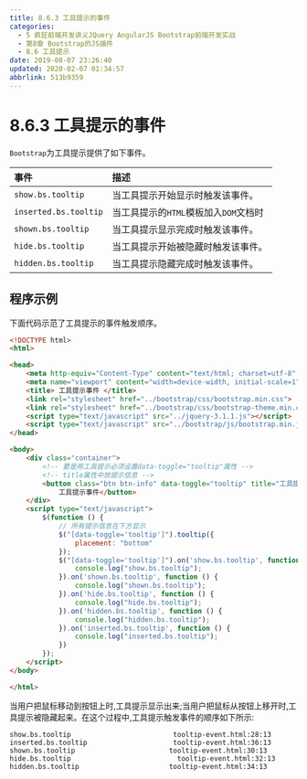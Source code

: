 ```yaml
---
title: 8.6.3 工具提示的事件
categories: 
  - 5 疯狂前端开发讲义JQuery AngularJS Bootstrap前端开发实战
  - 第8章 Bootstrap的JS插件
  - 8.6 工具提示
date: 2019-08-07 23:26:40
updated: 2020-02-07 01:34:57
abbrlink: 513b9359
---
```

# 8.6.3 工具提示的事件 #
`Bootstrap`为工具提示提供了如下事件。

|事件|描述|
|:---|:---|
|`show.bs.tooltip`|当工具提示开始显示时触发该事件。|
|`inserted.bs.tooltip`|当工具提示的`HTML`模板加入`DOM`文档时|触发该事件，该事件发生在`show.bs.tooltip`事件之后。|
|`shown.bs.tooltip`|当工具提示显示完成时触发该事件。|
|`hide.bs.tooltip`|当工具提示开始被隐藏时触发该事件。|
|`hidden.bs.tooltip`|当工具提示隐藏完成时触发该事件。|

## 程序示例 ##
下面代码示范了工具提示的事件触发顺序。
```html
<!DOCTYPE html>
<html>

<head>
    <meta http-equiv="Content-Type" content="text/html; charset=utf-8" />
    <meta name="viewport" content="width=device-width, initial-scale=1">
    <title> 工具提示事件 </title>
    <link rel="stylesheet" href="../bootstrap/css/bootstrap.min.css">
    <link rel="stylesheet" href="../bootstrap/css/bootstrap-theme.min.css">
    <script type="text/javascript" src="../jquery-3.1.1.js"></script>
    <script type="text/javascript" src="../bootstrap/js/bootstrap.min.js"></script>
</head>

<body>
    <div class="container">
        <!-- 要是用工具提示必须设置data-toggle="tooltip"属性 -->
        <!-- title属性中放提示信息 -->
        <button class="btn btn-info" data-toggle="tooltip" title="工具提示事件">
            工具提示事件</button>
    </div>
    <script type="text/javascript">
        $(function () {
            // 所有提示信息在下方显示
            $("[data-toggle='tooltip']").tooltip({
                placement: "bottom"
            });
            $("[data-toggle='tooltip']").on('show.bs.tooltip', function () {
                console.log("show.bs.tooltip");
            }).on('shown.bs.tooltip', function () {
                console.log("shown.bs.tooltip");
            }).on('hide.bs.tooltip', function () {
                console.log("hide.bs.tooltip");
            }).on('hidden.bs.tooltip', function () {
                console.log("hidden.bs.tooltip");
            }).on('inserted.bs.tooltip', function () {
                console.log("inserted.bs.tooltip");
            })
        });
    </script>
</body>

</html>
```
当用户把鼠标移动到按钮上时,工具提示显示出来;当用户把鼠标从按钮上移开时,工具提示被隐藏起来。在这个过程中,工具提示触发事件的顺序如下所示:
```
show.bs.tooltip                         tooltip-event.html:28:13
inserted.bs.tooltip                     tooltip-event.html:36:13
shown.bs.tooltip                       tooltip-event.html:30:13
hide.bs.tooltip                          tooltip-event.html:32:13
hidden.bs.tooltip                      tooltip-event.html:34:13
```


